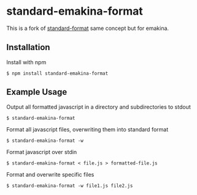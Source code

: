 # standard-emakina-format

  This is a fork of [standard-format](https://github.com/maxogden/standard-format) same concept but for emakina.

## Installation

  Install with npm

    $ npm install standard-emakina-format

## Example Usage

  Output all formatted javascript in a directory and subdirectories to stdout

    $ standard-emakina-format

  Format all javascript files, overwriting them into standard format

    $ standard-emakina-format -w

  Format javascript over stdin

    $ standard-emakina-format < file.js > formatted-file.js

  Format and overwrite specific files

    $ standard-emakina-format -w file1.js file2.js
